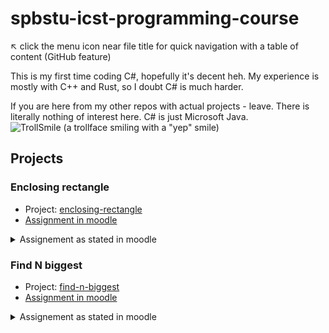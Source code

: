 # spbstu-icst-programming-course

:arrow_upper_left: click the menu icon near file title for quick navigation with a table of content (GitHub feature)

This is my first time coding C#, hopefully it's decent heh.
My experience is mostly with C++ and Rust, so I doubt C# is much harder.

If you are here from my other repos with actual projects - leave. There is literally nothing of interest here.
C# is just Microsoft Java. ![TrollSmile (a trollface smiling with a "yep" smile)](https://cdn.7tv.app/emote/613d12b93f2fa247f2ed5379/1x.webp)

## Projects

### Enclosing rectangle

- Project: [enclosing-rectangle](enclosing-rectangle)
- [Assignment in moodle](https://dl.spbstu.ru/mod/assign/view.php?id=48191)

<details><summary>Assignement as stated in moodle</summary>

> #### Задание: Охватывающий прямоугольник
> Задайте структуру, которая бы описывала прямоугольник на плоскости. Предположить, что стороны прямоугольника параллельны осям. Координаты вершин - тип double.
> Разработайте функцию на вход которой подается массив прямоугольников (размер массива не более 1000). Функция должна возвращать прямоугольник, который бы охватывал все входящие в массив прямоугольники.
> 
> <details><summary>Пример</summary>
> 
> ![Picture of 4 rectangles enclosed tightly by a bigger one](enclosing-rectangle/enclosing-rectangle-example.jpg)
> 
> </details>
> 
> Разработайте функцию на вход которой подается массив прямоугольников (размер массива не более 1000). Функция должна возвращать прямоугольник, который бы охватывал все входящие в массив прямоугольники.

</details>

### Find N biggest

- Project: [find-n-biggest](find-n-biggest)
- [Assignment in moodle](https://dl.spbstu.ru/mod/assign/view.php?id=48150)

<details><summary>Assignement as stated in moodle</summary>

Kinda poorly worded but ok.

> #### ЗаданиеДоп: N наибольших
> Разработать функцию, которая определяет номера N наибольших элементов в  целочисленном массиве.
> 
> Известно, что все элементы массива положительны, и что N заведомо меньше размера массива.

</details>
